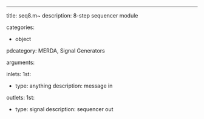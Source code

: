 ---
title: seq8.m~
description: 8-step sequencer module

categories:
 - object

pdcategory: MERDA, Signal Generators

arguments:

inlets:
  1st:
  - type: anything
    description: message in

outlets:
  1st:
  - type: signal
    description: sequencer out
